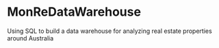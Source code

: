 # MonReDataWarehouse
Using SQL to build a data warehouse for analyzing real estate properties around Australia 

